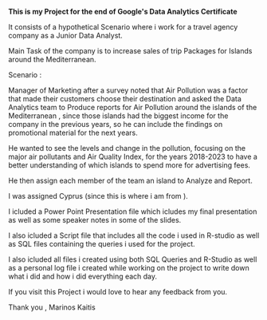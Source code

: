 **This is my Project for the end of Google's Data Analytics Certificate**

It consists of a hypothetical Scenario where i work for a travel agency company as a Junior Data Analyst.


Main Task of the company is to increase sales of trip Packages for Islands around the Mediterranean.
	
Scenario : 

Manager of Marketing after a survey noted that Air Pollution was a factor that made their customers choose their destination and asked the Data Analytics team to Produce reports for Air Pollution around the islands of the Mediterranean ,
since those islands had the biggest income for the company in the previous years, so he can  include the findings on promotional material for the next years.

He wanted to see the levels and change in the pollution, focusing on the major air pollutants and Air Quality Index, for  the years 2018-2023 to have a better understanding of which islands to spend more for advertising fees.

He then assign each member of the team an island to Analyze and Report.

I was assigned Cyprus (since this is where i am from ).


I icluded a Power Point Presentation file which icludes my final presentation as well as some speaker notes in some of the slides.

I also icluded a Script file that includes all the code i used in R-studio as well as SQL files containing the queries i used for the project.

I also icluded all files i created using both SQL Queries and R-Studio as well as a personal log file i created while working on the project to write down what i did and how i did everything each day.

If you visit this Project i would love to hear any feedback from you.

Thank you ,
Marinos Kaitis
